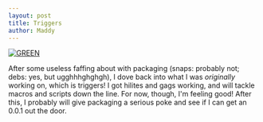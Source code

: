 ```yaml
---
layout: post
title: Triggers
author: Maddy
---
```


[![GREEN](/assets/2019-02-10.png)](/assets/2019-02-10.png)

After some useless faffing about with packaging (snaps: probably not; debs: yes, but ugghhhghghgh), I dove back into what I was *originally* working on, which is triggers! I got hilites and gags working, and will tackle macros and scripts down the line. For now, though, I'm feeling good! After this, I probably will give packaging a serious poke and see if I can get an 0.0.1 out the door.
